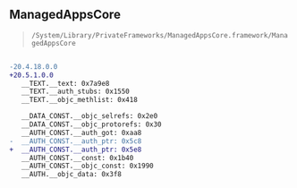 ## ManagedAppsCore

> `/System/Library/PrivateFrameworks/ManagedAppsCore.framework/ManagedAppsCore`

```diff

-20.4.18.0.0
+20.5.1.0.0
   __TEXT.__text: 0x7a9e8
   __TEXT.__auth_stubs: 0x1550
   __TEXT.__objc_methlist: 0x418

   __DATA_CONST.__objc_selrefs: 0x2e0
   __DATA_CONST.__objc_protorefs: 0x30
   __AUTH_CONST.__auth_got: 0xaa8
-  __AUTH_CONST.__auth_ptr: 0x5c8
+  __AUTH_CONST.__auth_ptr: 0x5e8
   __AUTH_CONST.__const: 0x1b40
   __AUTH_CONST.__objc_const: 0x1990
   __AUTH.__objc_data: 0x3f8

```
